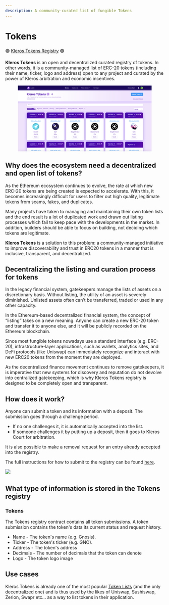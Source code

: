 ```yaml
---
description: A community-curated list of fungible Tokens
---
```


# Tokens

🟣 [Kleros Tokens Registry](https://curate.kleros.io/tcr/100/0xeE1502e29795Ef6C2D60F8D7120596abE3baD990) 🟣

**Kleros Tokens** is an open and decentralized curated registry of tokens. In other words, it is a community-managed list of ERC-20 tokens (including their name, ticker, logo and address) open to any project and curated by the power of Kleros arbitration and economic incentives.

<figure><img src="../.gitbook/assets/image.png" alt=""><figcaption></figcaption></figure>

## Why does the ecosystem need a decentralized and open list of tokens?

As the Ethereum ecosystem continues to evolve, the rate at which new ERC-20 tokens are being created is expected to accelerate. With this, it becomes increasingly difficult for users to filter out high quality, legitimate tokens from scams, fakes, and duplicates.&#x20;

Many projects have taken to managing and maintaining their own token lists and the end result is a lot of duplicated work and drawn out listing processes which fail to keep pace with the developments in the market. In addition, builders should be able to focus on building, not deciding which tokens are legitimate.

**Kleros Tokens** is a solution to this problem: a community-managed initiative to improve discoverability and trust in ERC20 tokens in a manner that is inclusive, transparent, and decentralized.

## Decentralizing the listing and curation process for tokens

In the legacy financial system, gatekeepers manage the lists of assets on a discretionary basis. Without listing, the utility of an asset is severely diminished. Unlisted assets often can’t be transferred, traded or used in any other capacity.&#x20;

In the Ethereum-based decentralized financial system, the concept of “listing” takes on a new meaning. Anyone can create a new ERC-20 token and transfer it to anyone else, and it will be publicly recorded on the Ethereum blockchain.

Since most fungible tokens nowadays use a standard interface (e.g. ERC-20), infrastructure-layer applications, such as wallets, analytics sites, and DeFi protocols (like Uniswap) can immediately recognize and interact with new ERC20 tokens from the moment they are deployed.

As the decentralized finance movement continues to remove gatekeepers, it is imperative that new systems for discovery and reputation do not devolve into centralized gatekeeping, which is why Kleros Tokens registry is designed to be completely open and transparent.

## How does it work?

Anyone can submit a token and its information with a deposit. The submission goes through a challenge period.

* If no one challenges it, it is automatically accepted into the list.
* If someone challenges it by putting up a deposit, then it goes to Kleros Court for arbitration.

It is also possible to make a removal request for an entry already accepted into the registry.

The full instructions for how to submit to the registry can be found [here](https://blog.kleros.io/how-to-submitting-to-the-security-metadata-registries-on-kleros-curate/).

![](../.gitbook/assets/curate\_infographic\_header\_cropped.png)

## What type of information is stored in the Tokens registry

### Tokens

The Tokens registry contract contains all token submissions. A token submission contains the token's data its current status and request history.

* Name - The token's name (e.g. Gnosis).
* Ticker - The token's ticker (e.g. GNO).
* Address - The token's address
* Decimals - The number of decimals that the token can denote
* Logo  - The token logo image

## Use cases

Kleros Tokens is already one of the most popular [Token Lists](https://tokenlists.org) (and the only decentralized one) and is thus used by the likes of Uniswap, Sushiswap, Zerion, Swapr etc... as a way to list tokens in their application.
